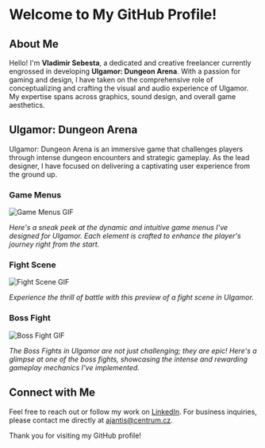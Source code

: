 # Welcome to My GitHub Profile!

## About Me
Hello! I'm **Vladimir Sebesta**, a dedicated and creative freelancer currently engrossed in developing **Ulgamor: Dungeon Arena**. With a passion for gaming and design, I have taken on the comprehensive role of conceptualizing and crafting the visual and audio experience of Ulgamor. My expertise spans across graphics, sound design, and overall game aesthetics.

## Ulgamor: Dungeon Arena
Ulgamor: Dungeon Arena is an immersive game that challenges players through intense dungeon encounters and strategic gameplay. As the lead designer, I have focused on delivering a captivating user experience from the ground up.

### Game Menus
![Game Menus GIF](https://github.com/Sergeras/Sergeras/assets/41525257/3a4a034c-16fc-4773-b144-3fc2ab8047fd)

*Here's a sneak peek at the dynamic and intuitive game menus I've designed for Ulgamor. Each element is crafted to enhance the player's journey right from the start.*

### Fight Scene
![Fight Scene GIF](https://github.com/Sergeras/Sergeras/assets/41525257/af600b3e-4336-4209-8375-2b504e5360df)

*Experience the thrill of battle with this preview of a fight scene in Ulgamor.*

### Boss Fight
![Boss Fight GIF](https://github.com/Sergeras/Sergeras/assets/41525257/a089b835-a7d7-4e1c-a881-072f458e0e5c)

*The Boss Fights in Ulgamor are not just challenging; they are epic! Here's a glimpse at one of the boss fights, showcasing the intense and rewarding gameplay mechanics I've implemented.*

## Connect with Me
Feel free to reach out or follow my work on [LinkedIn](https://www.linkedin.com/in/vladimir-sebesta-29753b179/). For business inquiries, please contact me directly at ajantis@centrum.cz.

Thank you for visiting my GitHub profile!

